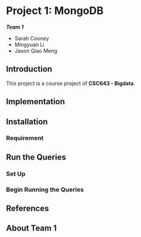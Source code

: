 <!--
Copyright 2017 team1@course_bigdata, Saint Joseph's University

Licensed under the Apache License, Version 2.0 (the "License");
you may not use this file except in compliance with the License.
You may obtain a copy of the License at

   http://www.apache.org/licenses/LICENSE-2.0

Unless required by applicable law or agreed to in writing, software
distributed under the License is distributed on an "AS IS" BASIS,
WITHOUT WARRANTIES OR CONDITIONS OF ANY KIND, either express or implied.
See the License for the specific language governing permissions and
limitations under the License.
-->

Project 1: MongoDB
==================
***Team 1***
* Sarah Cooney
* Mingyuan Li
* Jason Qiao Meng





Introduction
---
This project is a course project of **CSC643 - Bigdata**.

Implementation
---

Installation
---

### Requirement

Run the Queries
---

### Set Up

### Begin Running the Queries

References
---

About Team 1
---
